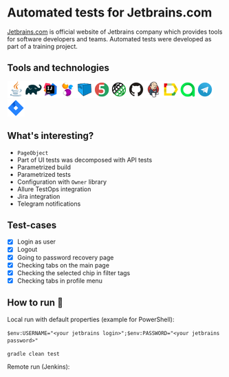 # Automated tests for Jetbrains.com
[Jetbrains.com](https://www.jetbrains.com/) is official website of Jetbrains company which provides tools for software developers and teams. Automated tests were developed as part of a training project.  


## Tools and technologies

![This is an image](icons/Java.png)![This is an image](icons/Gradle.png)![This is an image](icons/Intelij_IDEA.png)![This is an image](icons/Selenide.png)![This is an image](icons/Selenoid.png)![This is an image](icons/JUnit5.png)![This is an image](icons/Rest-Assured.png)![This is an image](icons/Github.png)![This is an image](icons/Jenkins.png)![This is an image](icons/Allure_Report.png)![This is an image](icons/AllureTestOps.png)![This is an image](icons/Telegram.png)![This is an image](icons/Jira.png)


## What's interesting?
* ```PageObject```
* Part of UI tests was decomposed with API tests
* Parametrized build
* Parametrized tests
* Configuration with ```Owner``` library
* Allure TestOps integration
* Jira integration
* Telegram notifications

## Test-cases
- [x] Login as user
- [x] Logout
- [x] Going to password recovery page
- [x] Checking tabs on the main page
- [x] Checking the selected chip in filter tags
- [x] Checking tabs in profile menu

## How to run :runner:
Local run with default properties (example for PowerShell):

```$env:USERNAME="<your jetbrains login>";$env:PASSWORD="<your jetbrains password>"```

```gradle clean test```

Remote run (Jenkins):


